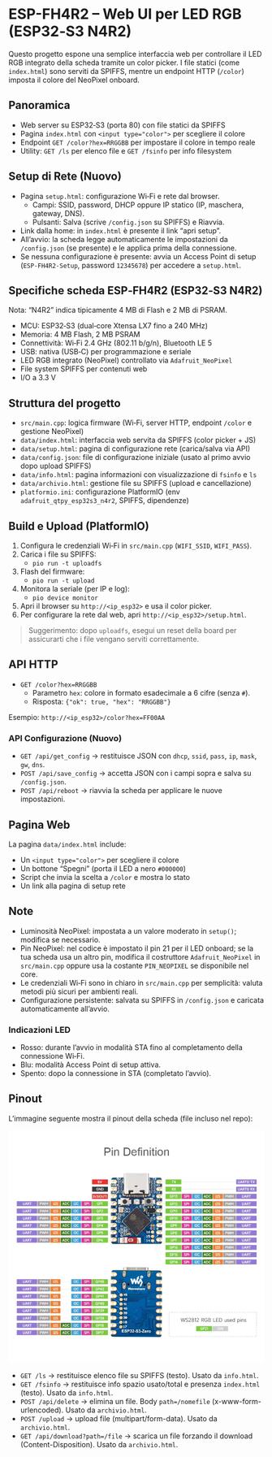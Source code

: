 # ESP-FH4R2 – Web UI per LED RGB (ESP32‑S3 N4R2)

Questo progetto espone una semplice interfaccia web per controllare il LED RGB integrato della scheda tramite un color picker. I file statici (come `index.html`) sono serviti da SPIFFS, mentre un endpoint HTTP (`/color`) imposta il colore del NeoPixel onboard.

## Panoramica

- Web server su ESP32‑S3 (porta 80) con file statici da SPIFFS
- Pagina `index.html` con `<input type="color">` per scegliere il colore
- Endpoint `GET /color?hex=RRGGBB` per impostare il colore in tempo reale
- Utility: `GET /ls` per elenco file e `GET /fsinfo` per info filesystem

## Setup di Rete (Nuovo)

- Pagina `setup.html`: configurazione Wi‑Fi e rete dal browser.
  - Campi: SSID, password, DHCP oppure IP statico (IP, maschera, gateway, DNS).
  - Pulsanti: Salva (scrive `/config.json` su SPIFFS) e Riavvia.
- Link dalla home: in `index.html` è presente il link “apri setup”.
- All’avvio: la scheda legge automaticamente le impostazioni da `/config.json` (se presente) e le applica prima della connessione.
 - Se nessuna configurazione è presente: avvia un Access Point di setup (`ESP-FH4R2-Setup`, password `12345678`) per accedere a `setup.html`.

## Specifiche scheda ESP‑FH4R2 (ESP32‑S3 N4R2)

Nota: “N4R2” indica tipicamente 4 MB di Flash e 2 MB di PSRAM.

- MCU: ESP32‑S3 (dual‑core Xtensa LX7 fino a 240 MHz)
- Memoria: 4 MB Flash, 2 MB PSRAM
- Connettività: Wi‑Fi 2.4 GHz (802.11 b/g/n), Bluetooth LE 5
- USB: nativa (USB‑C) per programmazione e seriale
- LED RGB integrato (NeoPixel) controllato via `Adafruit_NeoPixel`
- File system SPIFFS per contenuti web
- I/O a 3.3 V

## Struttura del progetto

- `src/main.cpp`: logica firmware (Wi‑Fi, server HTTP, endpoint `/color` e gestione NeoPixel)
- `data/index.html`: interfaccia web servita da SPIFFS (color picker + JS)
- `data/setup.html`: pagina di configurazione rete (carica/salva via API)
- `data/config.json`: file di configurazione iniziale (usato al primo avvio dopo upload SPIFFS)
- `data/info.html`: pagina informazioni con visualizzazione di `fsinfo` e `ls`
- `data/archivio.html`: gestione file su SPIFFS (upload e cancellazione)
- `platformio.ini`: configurazione PlatformIO (env `adafruit_qtpy_esp32s3_n4r2`, SPIFFS, dipendenze)

## Build e Upload (PlatformIO)

1. Configura le credenziali Wi‑Fi in `src/main.cpp` (`WIFI_SSID`, `WIFI_PASS`).
2. Carica i file su SPIFFS:
   - `pio run -t uploadfs`
3. Flash del firmware:
   - `pio run -t upload`
4. Monitora la seriale (per IP e log):
   - `pio device monitor`
5. Apri il browser su `http://<ip_esp32>` e usa il color picker.
6. Per configurare la rete dal web, apri `http://<ip_esp32>/setup.html`.

> Suggerimento: dopo `uploadfs`, esegui un reset della board per assicurarti che i file vengano serviti correttamente.

## API HTTP

- `GET /color?hex=RRGGBB`
  - Parametro `hex`: colore in formato esadecimale a 6 cifre (senza `#`).
  - Risposta: `{"ok": true, "hex": "RRGGBB"}`

Esempio: `http://<ip_esp32>/color?hex=FF00AA`

### API Configurazione (Nuovo)

- `GET /api/get_config` → restituisce JSON con `dhcp`, `ssid`, `pass`, `ip`, `mask`, `gw`, `dns`.
- `POST /api/save_config` → accetta JSON con i campi sopra e salva su `/config.json`.
- `POST /api/reboot` → riavvia la scheda per applicare le nuove impostazioni.

## Pagina Web

La pagina `data/index.html` include:

- Un `<input type="color">` per scegliere il colore
- Un bottone “Spegni” (porta il LED a nero `#000000`)
- Script che invia la scelta a `/color` e mostra lo stato
- Un link alla pagina di setup rete

## Note

- Luminosità NeoPixel: impostata a un valore moderato in `setup()`; modifica se necessario.
- Pin NeoPixel: nel codice è impostato il pin 21 per il LED onboard; se la tua scheda usa un altro pin, modifica il costruttore `Adafruit_NeoPixel` in `src/main.cpp` oppure usa la costante `PIN_NEOPIXEL` se disponibile nel core.
- Le credenziali Wi‑Fi sono in chiaro in `src/main.cpp` per semplicità: valuta metodi più sicuri per ambienti reali.
- Configurazione persistente: salvata su SPIFFS in `/config.json` e caricata automaticamente all’avvio.

### Indicazioni LED

- Rosso: durante l’avvio in modalità STA fino al completamento della connessione Wi‑Fi.
- Blu: modalità Access Point di setup attiva.
- Spento: dopo la connessione in STA (completato l’avvio).

## Pinout

L’immagine seguente mostra il pinout della scheda (file incluso nel repo):

![Pinout](pinout.png)
- `GET /ls` → restituisce elenco file su SPIFFS (testo). Usato da `info.html`.
- `GET /fsinfo` → restituisce info spazio usato/total e presenza `index.html` (testo). Usato da `info.html`.
 - `POST /api/delete` → elimina un file. Body `path=/nomefile` (x-www-form-urlencoded). Usato da `archivio.html`.
 - `POST /upload` → upload file (multipart/form-data). Usato da `archivio.html`.
 - `GET /api/download?path=/file` → scarica un file forzando il download (Content-Disposition). Usato da `archivio.html`.
